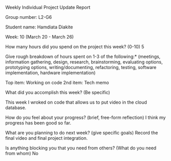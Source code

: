 Weekly Individual Project Update Report

Group number: L2-G6

Student name: Hamdiata Diakite

Week: 10 (March 20 - March 26)

How many hours did you spend on the project this week? (0-10) 5

Give rough breakdown of hours spent on 1-3 of the following:* (meetings, information gathering, design, research, brainstorming, evaluating options, prototyping options, writing/documenting, refactoring, testing, software implementation, hardware implementation)

Top item: Working on code
2nd item: Tech memo 


What did you accomplish this week? (Be specific)

This week I wroked on code that allows us to put video in the cloud database.


How do you feel about your progress? (brief, free-form reflection)
I think my progress has been good so far.


What are you planning to do next week? (give specific goals)
Record the final video and final project integration.


Is anything blocking you that you need from others? (What do you need from whom)
No

